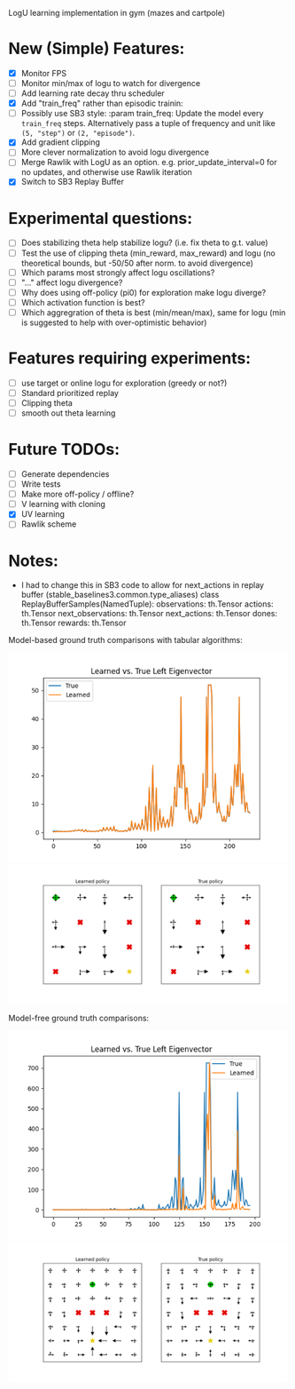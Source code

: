 LogU learning implementation in gym (mazes and cartpole)

# New (Simple) Features:
- [x] Monitor FPS
- [ ] Monitor min/max of logu to watch for divergence
- [ ] Add learning rate decay thru scheduler
- [x] Add "train_freq" rather than episodic trainin:
- [ ] Possibly use SB3 style: :param train_freq: Update the model every ``train_freq`` steps. Alternatively pass a tuple of frequency and unit
        like ``(5, "step")`` or ``(2, "episode")``.
- [x] Add gradient clipping
- [ ] More clever normalization to avoid logu divergence
- [ ] Merge Rawlik with LogU as an option. e.g. prior_update_interval=0 for no updates, and otherwise use Rawlik iteration
- [x] Switch to SB3 Replay Buffer

# Experimental questions:
- [ ] Does stabilizing theta help stabilize logu? (i.e. fix theta to g.t. value)
- [ ] Test the use of clipping theta (min_reward, max_reward) and logu (no theoretical bounds, but -50/50 after norm. to avoid divergence)
- [ ] Which params most strongly affect logu oscillations?
- [ ] "..." affect logu divergence? 
- [ ] Why does using off-policy (pi0) for exploration make logu diverge?
- [ ] Which activation function is best?
- [ ] Which aggregration of theta is best (min/mean/max), same for logu (min is suggested to help with over-optimistic behavior)

# Features requiring experiments:
- [ ] use target or online logu for exploration (greedy or not?)
- [ ] Standard prioritized replay
- [ ] Clipping theta
- [ ] smooth out theta learning

# Future TODOs:
- [ ] Generate dependencies
- [ ] Write tests
- [ ] Make more off-policy / offline?
- [ ] V learning with cloning
- [x] UV learning
- [ ] Rawlik scheme

# Notes:
- I had to change this in SB3 code to allow for next_actions in replay buffer (stable_baselines3.common.type_aliases)
class ReplayBufferSamples(NamedTuple):
    observations: th.Tensor
    actions: th.Tensor
    next_observations: th.Tensor
    next_actions: th.Tensor
    dones: th.Tensor
    rewards: th.Tensor

Model-based ground truth comparisons with tabular algorithms:

![eigvec](figures/left_eigenvector_MB.png)
![policy](figures/policy_MB.png)

Model-free ground truth comparisons:

![eigvec][eigvec_figure]
![policy][policy_figure]

[policy_figure]: figures/policy_MF.png
[eigvec_figure]: figures/left_eigenvector_MF.png